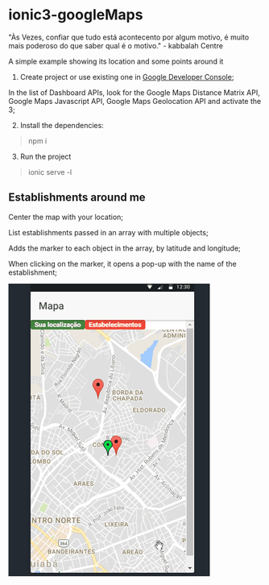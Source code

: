 # ionic3-googleMaps
"Às Vezes, confiar que tudo está acontecento por algum motivo, é muito mais poderoso do que saber qual é o motivo." - kabbalah Centre

A simple example showing its location and some points around it


1) Create project or use existing one in [Google Developer Console](https://developers.google.com/);

In the list of Dashboard APIs, look for the Google Maps Distance Matrix API, Google Maps Javascript API, Google Maps Geolocation API and activate the 3;

2) Install the dependencies:
> npm i

3) Run the project
> ionic serve -l


## Establishments around me

Center the map with your location;

List establishments passed in an array with multiple objects;

Adds the marker to each object in the array, by latitude and longitude;

When clicking on the marker, it opens a pop-up with the name of the establishment;

![View this](src/assets/gif.gif)
